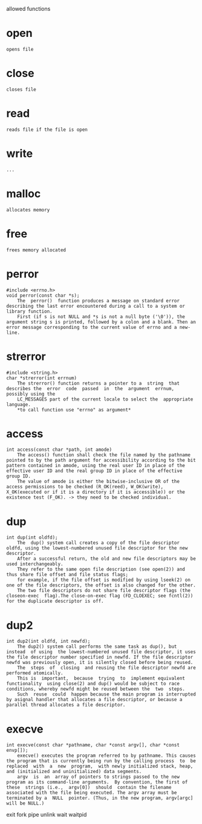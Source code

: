 allowed functions
# open
	opens file
# close
	closes file
# read
	reads file if the file is open
# write
	...
# malloc
	allocates memory
# free
	frees memory allocated
# perror <!-- this function discribes the preivious error, it prints first the argument given-->
	#include <errno.h> 
	void perror(const char *s);
		The  perror()  function produces a message on standard error describing the last error encountered during a call to a system or library function.
		First (if s is not NULL and *s is not a null byte ('\0')), the argument string s is printed, followed by a colon and a blank. Then an error message corresponding to the current value of errno and a new-line.
# strerror <!-- this function gives a *str with the error message with the given error number-->
	#include <string.h> 
	char *strerror(int errnum)
		The strerror() function returns a pointer to a  string  that  describes the  error  code  passed  in  the  argument  errnum, possibly using the 
		LC_MESSAGES part of the current locale to select the  appropriate  language.
		*to call function use "errno" as argument*
# access <!-- this function checks the file permissions -->
	int access(const char *path, int amode)
 		The access() function shall check the file named by the pathname pointed to by the path argument for accessibility according to the bit pattern contained in amode, using the real user ID in place of the effective user ID and the real group ID in place of the effective group ID.
   		The value of amode is either the bitwise-inclusive OR of the access permissions to be checked (R_OK(reed), W_OK(write), X_OK(executed or if it is a directory if it is accessible)) or the existence test (F_OK). -> they need to be checked individual.
# dup <!-- this function creates a copy of the file descriptor-->
	int dup(int oldfd);
		The  dup() system call creates a copy of the file descriptor oldfd, using the lowest-numbered unused file descriptor for the new descriptor.
    	After a successful return, the old and new file descriptors may be used interchangeably.
		They refer to the same open file description (see open(2)) and thus share file offset and file status flags; 
		for example, if the file offset is modified by using lseek(2) on one of the file descriptors, the offset is also changed for the other.
    	The two file descriptors do not share file descriptor flags (the closeon-exec  flag).The close-on-exec flag (FD_CLOEXEC; see fcntl(2)) for the duplicate descriptor is off.

# dup2 <!-- this function creates a copy of the file descriptor with the given number-->
	int dup2(int oldfd, int newfd);
		The dup2() system call performs the same task as dup(), but instead  of using  the lowest-numbered unused file descriptor, it uses the file descriptor number specified in newfd. If the file descriptor newfd was previously open, it is silently closed before being reused.
    	The  steps  of  closing  and reusing the file descriptor newfd are performed atomically.  
		This is  important,  because  trying  to  implement equivalent  functionality  using close(2) and dup() would be subject to race conditions, whereby newfd might be reused between the  two  steps.
    	Such  reuse  could  happen because the main program is interrupted by asignal handler that allocates a file descriptor, or because a parallel thread allocates a file descriptor.

# execve <!-- this function executes the given command onn the file, 1st"command path", 2nd"command","command flag","filename" 3nd"enviorenment path"-->
	int execve(const char *pathname, char *const argv[], char *const envp[]);
		execve() executes the program referred to by pathname. This causes the program that is currently being run by the calling process  to  be  replaced  with  a  new  program,  with newly initialized stack, heap, and (initialized and uninitialized) data segments.
		argv  is  an  array of pointers to strings passed to the new program as its command-line arguments.  By convention, the first of these  strings (i.e.,  argv[0])  should  contain the filename associated with the file being executed. The argv array must be terminated by a  NULL  pointer. (Thus, in the new program, argv[argc] will be NULL.)

exit
fork
pipe
unlink
wait
waitpid

